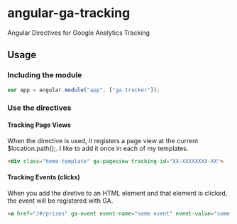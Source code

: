 angular-ga-tracking
===================

Angular Directives for Google Analytics Tracking

## Usage

### Including the module

```javascript
var app = angular.module("app", ["ga.tracker"]);
```

### Use the directives

#### Tracking Page Views

When the directive is used, it registers a page view at the current $location.path();. I like to add it once in each of my templates.

```html
<div class="home-template" ga-pageview tracking-id="XX-XXXXXXXX-XX">
```

#### Tracking Events (clicks)

When you add the diretive to an HTML element and that element is clicked, the event will be registered with GA.

```html
<a href="/#/prizes" ga-event event-name="some event" event-value="some value" tracking-id="XX-XXXXXXXX-XX">Submit Event!</a>
```
